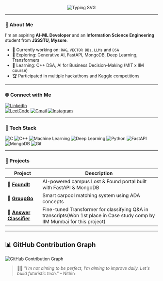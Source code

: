 <!-- Banner -->
<p align="center">
  <img src="https://readme-typing-svg.demolab.com?font=Fira+Code&size=24&pause=1000&color=00FFAB&center=true&vCenter=true&width=700&lines=Hey%2C+I'm+Nithin+G!;ISE+Student+%7C+AI-ML+Explorer;Let's+build+something+cool+together!" alt="Typing SVG" />
</p>


---

### 👋 About Me

I'm an aspiring **AI-ML Developer** and an **Information Science Engineering** student from **JSSSTU, Mysore**.

- 🚀 Currently working on: `RAG`, `VECTOR DBs`, `LLMs` and `DSA`
- 🤖 Exploring: Generative AI, FastAPI, MongoDB, Deep Learning, Transformers  
- 🧠 Learning: C++ DSA, AI for Business Decision-Making (MIT x IIM course)  
- 🏆 Participated in multiple hackathons and Kaggle competitions  

---

### 🌐 Connect with Me

[![LinkedIn](https://img.shields.io/badge/LinkedIn-0077B5?logo=linkedin&logoColor=white&style=flat-square)](https://www.linkedin.com/in/nithin-g-026b2627a/)  
[![LeetCode](https://img.shields.io/badge/LeetCode-FFA116?logo=leetcode&logoColor=white&style=flat-square)](https://leetcode.com/u/_nithinnayak_)
[![Gmail](https://img.shields.io/badge/Gmail-D14836?logo=gmail&logoColor=white&style=flat-square)](mailto:nithinnayak165@gmail.com)
[![Instagram](https://img.shields.io/badge/Instagram-E4405F?logo=instagram&logoColor=white&style=flat-square)](https://www.instagram.com/_nithinnayak_) 

---

### 🧰 Tech Stack 

![C](https://img.shields.io/badge/C-00599C?style=for-the-badge&logo=c&logoColor=white)
![C++](https://img.shields.io/badge/C%2B%2B-004482?style=for-the-badge&logo=cplusplus&logoColor=white)
![Machine Learning](https://img.shields.io/badge/Machine%20Learning-yellow?style=for-the-badge&logo=scikit-learn&logoColor=black)
![Deep Learning](https://img.shields.io/badge/Deep%20Learning-orange?style=for-the-badge&logo=pytorch&logoColor=white)
![Python](https://img.shields.io/badge/Python-3670A0?style=for-the-badge&logo=python&logoColor=white)
![FastAPI](https://img.shields.io/badge/FastAPI-005571?style=for-the-badge&logo=fastapi)
![MongoDB](https://img.shields.io/badge/MongoDB-4EA94B?style=for-the-badge&logo=mongodb)
![Git](https://img.shields.io/badge/Git-F05032?style=for-the-badge&logo=git&logoColor=white)

---

### 🚀 Projects

| Project | Description |
|--------|-------------|
| 🔎 [**FoundIt**](https://github.com/17nithinnayak/FoundIt) | AI-powered campus Lost & Found portal built with FastAPI & MongoDB |
| 🚗 [**GroupGo**](https://github.com/17nithinnayak/GroupGo) | Smart carpool matching system using ADA concepts |
| 💬 [**Answer Classifier**](https://github.com/17nithinnayak/FIntech-Mavericks) | Fine-tuned Transformer for classifying Q&A in transcripts(Won 1st place in Case study comp by IIM Mumbai for this project) |

---

## 📊 GitHub Contribution Graph

![GitHub Contribution Graph](https://github-readme-activity-graph.vercel.app/graph?username=17nithinnayak&bg_color=ffffff&color=000000&line=0077b6&point=000000&area=true&hide_border=true)


> 🧑‍🎓 *"I'm not aiming to be perfect, I'm aiming to improve daily. Let's build futuristic tech."* – Nithin

